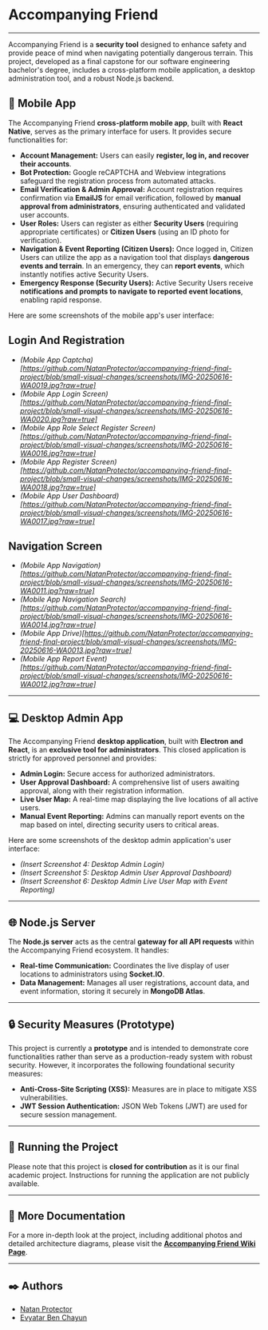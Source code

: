 # Accompanying Friend

-----

Accompanying Friend is a **security tool** designed to enhance safety and provide peace of mind when navigating potentially dangerous terrain. This project, developed as a final capstone for our software engineering bachelor's degree, includes a cross-platform mobile application, a desktop administration tool, and a robust Node.js backend.

## 📱 Mobile App

The Accompanying Friend **cross-platform mobile app**, built with **React Native**, serves as the primary interface for users. It provides secure functionalities for:

  * **Account Management:** Users can easily **register, log in, and recover their accounts**.
  * **Bot Protection:** Google reCAPTCHA and Webview integrations safeguard the registration process from automated attacks.
  * **Email Verification & Admin Approval:** Account registration requires confirmation via **EmailJS** for email verification, followed by **manual approval from administrators**, ensuring authenticated and validated user accounts.
  * **User Roles:** Users can register as either **Security Users** (requiring appropriate certificates) or **Citizen Users** (using an ID photo for verification).
  * **Navigation & Event Reporting (Citizen Users):** Once logged in, Citizen Users can utilize the app as a navigation tool that displays **dangerous events and terrain**. In an emergency, they can **report events**, which instantly notifies active Security Users.
  * **Emergency Response (Security Users):** Active Security Users receive **notifications and prompts to navigate to reported event locations**, enabling rapid response.

Here are some screenshots of the mobile app's user interface:

  ## Login And Registration
  * *(Mobile App Captcha)[https://github.com/NatanProtector/accompanying-friend-final-project/blob/small-visual-changes/screenshots/IMG-20250616-WA0019.jpg?raw=true]*
  * *(Mobile App Login Screen)[https://github.com/NatanProtector/accompanying-friend-final-project/blob/small-visual-changes/screenshots/IMG-20250616-WA0020.jpg?raw=true]*
  * *(Mobile App Role Select Register Screen)[https://github.com/NatanProtector/accompanying-friend-final-project/blob/small-visual-changes/screenshots/IMG-20250616-WA0016.jpg?raw=true]*
  * *(Mobile App Register Screen)[https://github.com/NatanProtector/accompanying-friend-final-project/blob/small-visual-changes/screenshots/IMG-20250616-WA0018.jpg?raw=true]*
  * *(Mobile App User Dashboard)[https://github.com/NatanProtector/accompanying-friend-final-project/blob/small-visual-changes/screenshots/IMG-20250616-WA0017.jpg?raw=true]*
  ## Navigation Screen
  * *(Mobile App Navigation)[https://github.com/NatanProtector/accompanying-friend-final-project/blob/small-visual-changes/screenshots/IMG-20250616-WA0011.jpg?raw=true]*
  * *(Mobile App Navigation Search)[https://github.com/NatanProtector/accompanying-friend-final-project/blob/small-visual-changes/screenshots/IMG-20250616-WA0014.jpg?raw=true]*
  * *(Mobile App Drive)[https://github.com/NatanProtector/accompanying-friend-final-project/blob/small-visual-changes/screenshots/IMG-20250616-WA0013.jpg?raw=true]*
  * *(Mobile App Report Event)[https://github.com/NatanProtector/accompanying-friend-final-project/blob/small-visual-changes/screenshots/IMG-20250616-WA0012.jpg?raw=true]*
-----

## 💻 Desktop Admin App

The Accompanying Friend **desktop application**, built with **Electron and React**, is an **exclusive tool for administrators**. This closed application is strictly for approved personnel and provides:

  * **Admin Login:** Secure access for authorized administrators.
  * **User Approval Dashboard:** A comprehensive list of users awaiting approval, along with their registration information.
  * **Live User Map:** A real-time map displaying the live locations of all active users.
  * **Manual Event Reporting:** Admins can manually report events on the map based on intel, directing security users to critical areas.

Here are some screenshots of the desktop admin application's user interface:

  * *(Insert Screenshot 4: Desktop Admin Login)*
  * *(Insert Screenshot 5: Desktop Admin User Approval Dashboard)*
  * *(Insert Screenshot 6: Desktop Admin Live User Map with Event Reporting)*

-----

## 🌐 Node.js Server

The **Node.js server** acts as the central **gateway for all API requests** within the Accompanying Friend ecosystem. It handles:

  * **Real-time Communication:** Coordinates the live display of user locations to administrators using **Socket.IO**.
  * **Data Management:** Manages all user registrations, account data, and event information, storing it securely in **MongoDB Atlas**.

-----

## 🔒 Security Measures (Prototype)

This project is currently a **prototype** and is intended to demonstrate core functionalities rather than serve as a production-ready system with robust security. However, it incorporates the following foundational security measures:

  * **Anti-Cross-Site Scripting (XSS):** Measures are in place to mitigate XSS vulnerabilities.
  * **JWT Session Authentication:** JSON Web Tokens (JWT) are used for secure session management.

-----

## 🚀 Running the Project

Please note that this project is **closed for contribution** as it is our final academic project. Instructions for running the application are not publicly available.

-----

## 📖 More Documentation

For a more in-depth look at the project, including additional photos and detailed architecture diagrams, please visit the **[Accompanying Friend Wiki Page](https://github.com/NatanProtector/accompanying-friend-final-project/wiki)**.

-----

## ✒️ Authors

  * [Natan Protector](https://github.com/NatanProtector)
  * [Evyatar Ben Chayun](https://github.com/Evyatarbe)